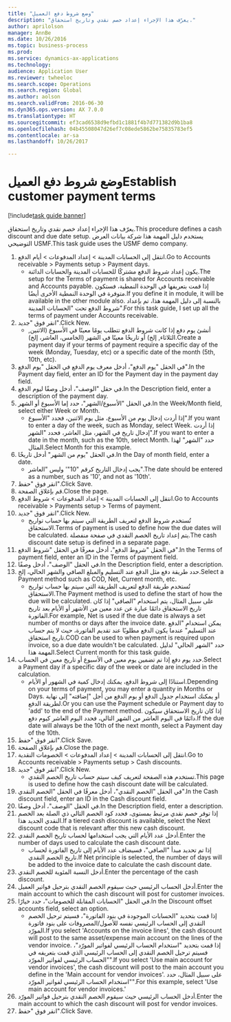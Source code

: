 ```yaml
--- 
title: "‏‫وضع شروط دفع العميل‬"
description: "يعرّف هذا الإجراء إعداد خصم نقدي وتاريخ استحقاق."
author: aprilolson
manager: AnnBe
ms.date: 10/26/2016
ms.topic: business-process
ms.prod: 
ms.service: dynamics-ax-applications
ms.technology: 
audience: Application User
ms.reviewer: twheeloc
ms.search.scope: Operations
ms.search.region: Global
ms.author: aolson
ms.search.validFrom: 2016-06-30
ms.dyn365.ops.version: AX 7.0.0
ms.translationtype: HT
ms.sourcegitcommit: ef3cad6538d9efbd1c1881f4b7d771382d9b1ba8
ms.openlocfilehash: 04b45508047d26ef7c08ede5862be75835783ef5
ms.contentlocale: ar-sa
ms.lasthandoff: 10/26/2017

---
```

# <a name="establish-customer-payment-terms"></a><span data-ttu-id="f65e9-103">‏‫وضع شروط دفع العميل‬</span><span class="sxs-lookup"><span data-stu-id="f65e9-103">Establish customer payment terms</span></span>

[!include[task guide banner](../../includes/task-guide-banner.md)]

<span data-ttu-id="f65e9-104">يعرّف هذا الإجراء إعداد خصم نقدي وتاريخ استحقاق.</span><span class="sxs-lookup"><span data-stu-id="f65e9-104">This procedure defines a cash discount and due date setup.</span></span> <span data-ttu-id="f65e9-105">يستخدم دليل المهمة هذا شركة بيانات العرض التوضيحي USMF.</span><span class="sxs-lookup"><span data-stu-id="f65e9-105">This task guide uses the USMF demo company.</span></span>

1. <span data-ttu-id="f65e9-106">انتقل إلى الحسابات المدينة > إعداد المدفوعات‬ > أيام الدفع‬.</span><span class="sxs-lookup"><span data-stu-id="f65e9-106">Go to Accounts receivable > Payments setup > Payment days.</span></span>
    * <span data-ttu-id="f65e9-107">يكون إعداد شروط الدفع مشتركًا للحسابات المدينة والحسابات الدائنة.</span><span class="sxs-lookup"><span data-stu-id="f65e9-107">The setup for the Terms of payment is shared for Accounts receivable and Accounts payable.</span></span> <span data-ttu-id="f65e9-108">إذا قمت بتعريفها في الوحدة النمطية، فستكون متوفرة في الوحدة النمطية الأخرى أيضًا.</span><span class="sxs-lookup"><span data-stu-id="f65e9-108">If you define it in module, it will be available in the other module also.</span></span> <span data-ttu-id="f65e9-109">بالنسبة إلى دليل المهمة هذا، تم بإعداد شروط الدفع تحت "الحسابات المدينة".</span><span class="sxs-lookup"><span data-stu-id="f65e9-109">For this task guide, I set up all the terms of payment under Accounts receivable.</span></span>  
2. <span data-ttu-id="f65e9-110">انقر فوق "جديد".</span><span class="sxs-lookup"><span data-stu-id="f65e9-110">Click New.</span></span>
    * <span data-ttu-id="f65e9-111">أنشئ يوم دفع إذا كانت شروط الدفع تتطلب يومًا معينًا في الأسبوع (الاثنين, الثلاثاء, إلخ) أو تاريخًا معينًا في الشهر (الخامس، العاشر، إلخ).</span><span class="sxs-lookup"><span data-stu-id="f65e9-111">Create a payment day if your terms of payment require a specific day of the week (Monday, Tuesday, etc) or a specific date of the month (5th, 10th, etc).</span></span>  
3. <span data-ttu-id="f65e9-112">في الحقل "يوم الدفع"، أدخل معرف يوم الدفع في الحقل "يوم الدفع".</span><span class="sxs-lookup"><span data-stu-id="f65e9-112">In the Payment day field, enter an ID for the Payment day in the payment day field.</span></span>
4. <span data-ttu-id="f65e9-113">في حقل "الوصف"، أدخل وصفًا ليوم الدفع.</span><span class="sxs-lookup"><span data-stu-id="f65e9-113">In the Description field, enter a description of the payment day.</span></span>
5. <span data-ttu-id="f65e9-114">في الحقل "الأسبوع/الشهر‬"، حدد إما الأسبوع أو الشهر.</span><span class="sxs-lookup"><span data-stu-id="f65e9-114">In the Week/Month field, select either Week or Month.</span></span>
    * <span data-ttu-id="f65e9-115">إذا أردت إدخال يوم من الأسبوع، مثل يوم الاثنين، فحدد "الأسبوع".</span><span class="sxs-lookup"><span data-stu-id="f65e9-115">If you want to enter a day of the week, such as Monday, select Week.</span></span> <span data-ttu-id="f65e9-116">إذا أردت إدخال تاريخ في الشهر، مثل العاشر، فحدد "الشهر".</span><span class="sxs-lookup"><span data-stu-id="f65e9-116">If you want to enter a date in the month, such as the 10th, select Month.</span></span> <span data-ttu-id="f65e9-117">حدد "الشهر" لهذا المثال.</span><span class="sxs-lookup"><span data-stu-id="f65e9-117">Select Month for this example.</span></span>  
6. <span data-ttu-id="f65e9-118">في الحقل "يوم من الشهر" أدخل تاريخًا.</span><span class="sxs-lookup"><span data-stu-id="f65e9-118">In the Day of month field, enter a date.</span></span>
    * <span data-ttu-id="f65e9-119">يجب إدخال التاريخ كرقم "10"' وليس "العاشر".</span><span class="sxs-lookup"><span data-stu-id="f65e9-119">The date should be entered as a number, such as '10', and not as '10th'.</span></span>  
7. <span data-ttu-id="f65e9-120">انقر فوق "حفظ".</span><span class="sxs-lookup"><span data-stu-id="f65e9-120">Click Save.</span></span>
8. <span data-ttu-id="f65e9-121">قم بإغلاق الصفحة.</span><span class="sxs-lookup"><span data-stu-id="f65e9-121">Close the page.</span></span>
9. <span data-ttu-id="f65e9-122">انتقل إلى الحسابات المدينة > إعداد المدفوعات‬ > شروط الدفع.</span><span class="sxs-lookup"><span data-stu-id="f65e9-122">Go to Accounts receivable > Payments setup > Terms of payment.</span></span>
10. <span data-ttu-id="f65e9-123">انقر فوق "جديد".</span><span class="sxs-lookup"><span data-stu-id="f65e9-123">Click New.</span></span>
    * <span data-ttu-id="f65e9-124">تُستخدم شروط الدفع لتعريف الطريقة التي سيتم بها حساب تواريخ الاستحقاق.</span><span class="sxs-lookup"><span data-stu-id="f65e9-124">Terms of payment is used to define how the due dates will be calculated.</span></span> <span data-ttu-id="f65e9-125">يتم إعداد تاريخ الخصم النقدي في صفحة منفصلة.</span><span class="sxs-lookup"><span data-stu-id="f65e9-125">The cash discount date setup is defined in a separate page.</span></span>  
11. <span data-ttu-id="f65e9-126">في الحقل "شروط الدفع"، أدخل معرفًا في الحقل "شروط الدفع".</span><span class="sxs-lookup"><span data-stu-id="f65e9-126">In the Terms of payment field, enter an ID in the Terms of payment field.</span></span>
12. <span data-ttu-id="f65e9-127">في الحقل "الوصف"، أدخل وصفًا.</span><span class="sxs-lookup"><span data-stu-id="f65e9-127">In the Description field, enter a description.</span></span>
13. <span data-ttu-id="f65e9-128">حدد طريقة دفع مثل الدفع عند التسليم والمبلغ الصافي والشهر الحالي، إلخ.</span><span class="sxs-lookup"><span data-stu-id="f65e9-128">Select a Payment method such as COD, Net, Current month, etc.</span></span>
    * <span data-ttu-id="f65e9-129">تُستخدم طريقة الدفع لتعريف الطريقة التي سيتم بها حساب تواريخ الاستحقاق.</span><span class="sxs-lookup"><span data-stu-id="f65e9-129">The Payment method is used to define the start of how the due will be calculated.</span></span>  <span data-ttu-id="f65e9-130">على سبيل المثال، يتم استخدام "الصافي‬" إذا كان تاريخ الاستحقاق دائمًا عبارة عن عدد معين من الأشهر أو الأيام بعد تاريخ الفاتورة.</span><span class="sxs-lookup"><span data-stu-id="f65e9-130">For example, Net is used if the due date is always a set number of months or days after the invoice date.</span></span> <span data-ttu-id="f65e9-131">يمكن استخدام "الدفع عند التسليم" عندما يكون الدفع مطلوبًا عند تقديم الفاتورة، حيث لا يتم حساب تاريخ استحقاق.</span><span class="sxs-lookup"><span data-stu-id="f65e9-131">COD can be used to when payment is required upon invoice, so a due date wouldn't be calculated.</span></span> <span data-ttu-id="f65e9-132">حدد "الشهر الحالي" لدليل المهمة هذا.</span><span class="sxs-lookup"><span data-stu-id="f65e9-132">Select Current month for this task guide.</span></span>  
14. <span data-ttu-id="f65e9-133">حدد يوم دفع إذا تم تضمين يوم معين في الأسبوع أو تاريخ معين في الحساب.</span><span class="sxs-lookup"><span data-stu-id="f65e9-133">Select a Payment day if a specific day of the  week or date are included in the calculation.</span></span>
    * <span data-ttu-id="f65e9-134">استنادًا إلى شروط الدفع، يمكنك إدخال كمية في الشهور أو الأيام.</span><span class="sxs-lookup"><span data-stu-id="f65e9-134">Depending on your terms of payment, you may enter a quantity in Months or Days.</span></span> <span data-ttu-id="f65e9-135">أو يمكنك استخدام جدول الدفع أو يوم الدفع من أجل "إضافته" إلى نهاية لطريقة الدفع.</span><span class="sxs-lookup"><span data-stu-id="f65e9-135">Or you can use the Payment schedule or Payment day to 'add' to the end of the Payment method.</span></span> <span data-ttu-id="f65e9-136">إذا كان تاريخ الاستحقاق سيكون دائمًا في اليوم العاشر من الشهر التالي، فحدد اليوم العاشر كيوم دفع.</span><span class="sxs-lookup"><span data-stu-id="f65e9-136">If the due date will always be the 10th of the next month, select a Payment day of the 10th.</span></span>  
15. <span data-ttu-id="f65e9-137">انقر فوق "حفظ".</span><span class="sxs-lookup"><span data-stu-id="f65e9-137">Click Save.</span></span>
16. <span data-ttu-id="f65e9-138">قم بإغلاق الصفحة.</span><span class="sxs-lookup"><span data-stu-id="f65e9-138">Close the page.</span></span>
17. <span data-ttu-id="f65e9-139">انتقل إلى الحسابات المدينة > إعداد المدفوعات‬ > الخصومات النقدية‬‬.</span><span class="sxs-lookup"><span data-stu-id="f65e9-139">Go to Accounts receivable > Payments setup > Cash discounts.</span></span>
18. <span data-ttu-id="f65e9-140">انقر فوق "جديد".</span><span class="sxs-lookup"><span data-stu-id="f65e9-140">Click New.</span></span>
    * <span data-ttu-id="f65e9-141">تستخدم هذه الصفحة لتعريف كيف سيتم حساب تاريخ الخصم النقدي.</span><span class="sxs-lookup"><span data-stu-id="f65e9-141">This page is used to define how the cash discount date will be calculated.</span></span>  
19. <span data-ttu-id="f65e9-142">في الحقل "الخصم النقدي"، أدخل معرفًا في الحقل "الخصم النقدي".</span><span class="sxs-lookup"><span data-stu-id="f65e9-142">In the Cash discount field, enter an ID in the Cash discount field.</span></span>
20. <span data-ttu-id="f65e9-143">في الحقل "الوصف"، أدخل وصفًا.</span><span class="sxs-lookup"><span data-stu-id="f65e9-143">In the Description field, enter a description.</span></span>
21. <span data-ttu-id="f65e9-144">إذا توفر خصم نقدي مرتبط بمستوى، فحدد كود الخصم التالي ذي الصلة بعد الخصم النقدي الجديد هذا.</span><span class="sxs-lookup"><span data-stu-id="f65e9-144">If a tiered cash discount is available, select the Next discount code that is relevant after this new cash discount.</span></span>
22. <span data-ttu-id="f65e9-145">أدخل عدد الأيام التي يجب استخدامها لحساب تاريخ الخصم النقدي.</span><span class="sxs-lookup"><span data-stu-id="f65e9-145">Enter the number of days used to calculate the cash discount date.</span></span>
    * <span data-ttu-id="f65e9-146">إذا تم تحديد مبدأ "الصافي"، فسيضاف عدد الأيام إلى تاريخ الفاتورة لحساب تاريخ الخصم النقدي.</span><span class="sxs-lookup"><span data-stu-id="f65e9-146">If Net principle is selected, the number of days will be added to the invoice date to calculate the cash discount date.</span></span>  
23. <span data-ttu-id="f65e9-147">أدخل النسبة المئوية للخصم النقدي.</span><span class="sxs-lookup"><span data-stu-id="f65e9-147">Enter the percentage of the cash discount.</span></span>
24. <span data-ttu-id="f65e9-148">أدخل الحساب الرئيسي حيث سيقوم الخصم النقدي بترحيل فواتير العميل.</span><span class="sxs-lookup"><span data-stu-id="f65e9-148">Enter the main account to which the cash discount will post for customer invoices.</span></span>
25. <span data-ttu-id="f65e9-149">في الحقل "الحسابات المقابلة للخصومات"، حدد خيارًا.</span><span class="sxs-lookup"><span data-stu-id="f65e9-149">In the Discount offset accounts field, select an option.</span></span>
    * <span data-ttu-id="f65e9-150">إذا قمت بتحديد "الحسابات الموجودة في بنود الفاتورة"، فسيتم ترحيل الخصم النقدي إلى الحساب الرئيسي نفسه للأصول/المصروفات على بنود فاتورة المورّد.</span><span class="sxs-lookup"><span data-stu-id="f65e9-150">If you select 'Accounts on the invoice lines', the cash discount will post to the same asset/expense main account on the lines of the vendor invoice.</span></span> <span data-ttu-id="f65e9-151">إذا قمت بتحديد "استخدام الحساب الرئيسي لفواتير المورّد"، فسيتم ترحيل الخصم النقدي إلى الحساب الرئيسي الذي قمت بتعريفه في "الحساب الرئيسي لفواتير المورّد".</span><span class="sxs-lookup"><span data-stu-id="f65e9-151">If you select 'Use main account for vendor invoices', the cash discount will post to the main account you define in the 'Main account for vendor invoices'.</span></span> <span data-ttu-id="f65e9-152">على سبيل المثال، حدد "استخدام الحساب الرئيسي لفواتير المورّد".</span><span class="sxs-lookup"><span data-stu-id="f65e9-152">For this example, select 'Use main account for vendor invoices.'</span></span>  
26. <span data-ttu-id="f65e9-153">أدخل الحساب الرئيسي حيث سيقوم الخصم النقدي بترحيل فواتير المورّد.</span><span class="sxs-lookup"><span data-stu-id="f65e9-153">Enter the main account to which the cash discount will post for vendor invoices.</span></span>
27. <span data-ttu-id="f65e9-154">انقر فوق "حفظ".</span><span class="sxs-lookup"><span data-stu-id="f65e9-154">Click Save.</span></span>


